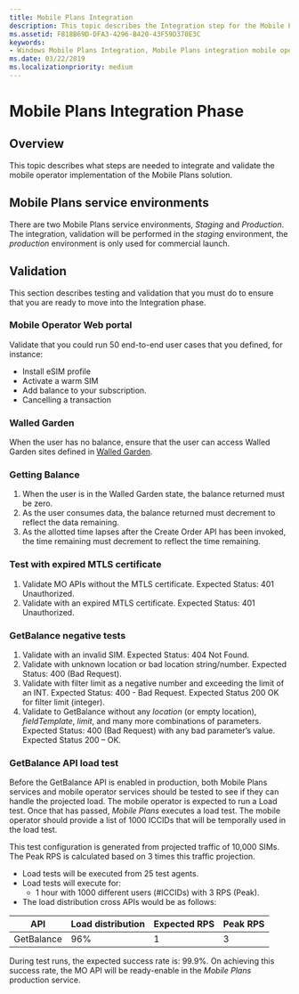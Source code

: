 ```yaml
---
title: Mobile Plans Integration
description: This topic describes the Integration step for the Mobile Plans program.
ms.assetid: F818B69D-DFA3-4296-B420-43F59D370E3C
keywords:
- Windows Mobile Plans Integration, Mobile Plans integration mobile operators
ms.date: 03/22/2019
ms.localizationpriority: medium
---
```


# Mobile Plans Integration Phase

## Overview

This topic describes what steps are needed to integrate and validate the mobile operator implementation of the Mobile Plans solution.

## Mobile Plans service environments

There are two Mobile Plans service environments, *Staging* and *Production*. The integration, validation will be performed in the *staging* environment, the *production* environment is only used for commercial launch. 

## Validation

This section describes testing and validation that you must do to ensure that you are ready to move into the Integration phase.


### Mobile Operator Web portal 

Validate that you could run 50 end-to-end user cases that you defined, for instance:

- Install eSIM profile
- Activate a warm SIM
- Add balance to your subscription.
- Cancelling a transaction

### Walled Garden

When the user has no balance, ensure that the user can access Walled Garden sites defined in [Walled Garden](mobile-plans-device-experience.md#walled-garden).

### Getting Balance

1. When the user is in the Walled Garden state, the balance returned must be zero.
2. As the user consumes data, the balance returned must decrement to reflect the data remaining.
3. As the allotted time lapses after the Create Order API has been invoked, the time remaining must decrement to reflect the time remaining.

### Test with expired MTLS certificate

1. Validate MO APIs without the MTLS certificate.
Expected Status: 401 Unauthorized.
2. Validate with an expired MTLS certificate.
Expected Status: 401 Unauthorized.

### GetBalance negative tests

1. Validate with an invalid SIM.
Expected Status: 404 Not Found.
2. Validate with unknown location or bad location string/number.
Expected Status: 400 (Bad Request).
3. Validate with filter limit as a negative number and exceeding the limit of an INT.
Expected Status: 400 - Bad Request.
Expected Status 200 OK for filter limit (integer).
4. Validate to GetBalance without any *location* (or empty location), *fieldTemplate*, *limit*, and many more combinations of parameters.
Expected Status: 400 (Bad Request) with any bad parameter’s value.
Expected Status 200 – OK.

### GetBalance API load test

Before the GetBalance API is enabled in production, both Mobile Plans services and mobile operator services should be tested to see if they can handle the projected load. The mobile operator is expected to run a Load test.  Once that has passed, *Mobile Plans* executes a load test. The mobile operator should provide a list of 1000 ICCIDs that will be temporally used in the load test.

This test configuration is generated from projected traffic of 10,000 SIMs. The Peak RPS is calculated based on 3 times this traffic projection.

- Load tests will be executed from 25 test agents.
- Load tests will execute for:
  - 1 hour with 1000 different users (#ICCIDs) with 3 RPS (Peak).
- The load distribution cross APIs would be as follows:

| API | Load distribution | Expected RPS | Peak RPS |
| --- | --- | --- | --- |
| GetBalance | 96% | 1 | 3 |

During test runs, the expected success rate is: 99.9%. On achieving this success rate, the MO API will be ready-enable in the *Mobile Plans* production service.